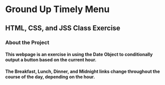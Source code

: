 # Ground Up Timely Menu
## HTML, CSS, and JSS Class Exercise
### About the Project
#### This webpage is an exercise in using the Date Object to conditionally output a button based on the current hour.
#### The Breakfast, Lunch, Dinner, and Midnight links change throughout the course of the day, depending on the hour.
